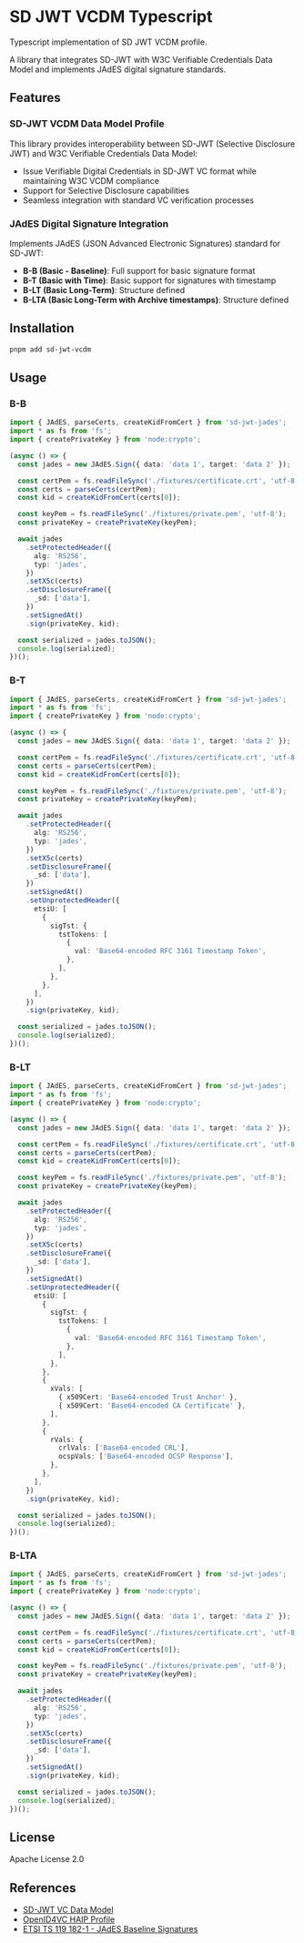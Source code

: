 # SD JWT VCDM Typescript

Typescript implementation of SD JWT VCDM profile.

A library that integrates SD-JWT with W3C Verifiable Credentials Data Model and implements JAdES digital signature standards.

## Features

### SD-JWT VCDM Data Model Profile

This library provides interoperability between SD-JWT (Selective Disclosure JWT) and W3C Verifiable Credentials Data Model:

- Issue Verifiable Digital Credentials in SD-JWT VC format while maintaining W3C VCDM compliance
- Support for Selective Disclosure capabilities
- Seamless integration with standard VC verification processes

### JAdES Digital Signature Integration

Implements JAdES (JSON Advanced Electronic Signatures) standard for SD-JWT:

- **B-B (Basic - Baseline)**: Full support for basic signature format
- **B-T (Basic with Time)**: Basic support for signatures with timestamp
- **B-LT (Basic Long-Term)**: Structure defined
- **B-LTA (Basic Long-Term with Archive timestamps)**: Structure defined

## Installation

```bash
pnpm add sd-jwt-vcdm
```

## Usage

### B-B

```typescript
import { JAdES, parseCerts, createKidFromCert } from 'sd-jwt-jades';
import * as fs from 'fs';
import { createPrivateKey } from 'node:crypto';

(async () => {
  const jades = new JAdES.Sign({ data: 'data 1', target: 'data 2' });

  const certPem = fs.readFileSync('./fixtures/certificate.crt', 'utf-8');
  const certs = parseCerts(certPem);
  const kid = createKidFromCert(certs[0]);

  const keyPem = fs.readFileSync('./fixtures/private.pem', 'utf-8');
  const privateKey = createPrivateKey(keyPem);

  await jades
    .setProtectedHeader({
      alg: 'RS256',
      typ: 'jades',
    })
    .setX5c(certs)
    .setDisclosureFrame({
      _sd: ['data'],
    })
    .setSignedAt()
    .sign(privateKey, kid);

  const serialized = jades.toJSON();
  console.log(serialized);
})();
```

### B-T

```typescript
import { JAdES, parseCerts, createKidFromCert } from 'sd-jwt-jades';
import * as fs from 'fs';
import { createPrivateKey } from 'node:crypto';

(async () => {
  const jades = new JAdES.Sign({ data: 'data 1', target: 'data 2' });

  const certPem = fs.readFileSync('./fixtures/certificate.crt', 'utf-8');
  const certs = parseCerts(certPem);
  const kid = createKidFromCert(certs[0]);

  const keyPem = fs.readFileSync('./fixtures/private.pem', 'utf-8');
  const privateKey = createPrivateKey(keyPem);

  await jades
    .setProtectedHeader({
      alg: 'RS256',
      typ: 'jades',
    })
    .setX5c(certs)
    .setDisclosureFrame({
      _sd: ['data'],
    })
    .setSignedAt()
    .setUnprotectedHeader({
      etsiU: [
        {
          sigTst: {
            tstTokens: [
              {
                val: 'Base64-encoded RFC 3161 Timestamp Token',
              },
            ],
          },
        },
      ],
    })
    .sign(privateKey, kid);

  const serialized = jades.toJSON();
  console.log(serialized);
})();
```

### B-LT

```typescript
import { JAdES, parseCerts, createKidFromCert } from 'sd-jwt-jades';
import * as fs from 'fs';
import { createPrivateKey } from 'node:crypto';

(async () => {
  const jades = new JAdES.Sign({ data: 'data 1', target: 'data 2' });

  const certPem = fs.readFileSync('./fixtures/certificate.crt', 'utf-8');
  const certs = parseCerts(certPem);
  const kid = createKidFromCert(certs[0]);

  const keyPem = fs.readFileSync('./fixtures/private.pem', 'utf-8');
  const privateKey = createPrivateKey(keyPem);

  await jades
    .setProtectedHeader({
      alg: 'RS256',
      typ: 'jades',
    })
    .setX5c(certs)
    .setDisclosureFrame({
      _sd: ['data'],
    })
    .setSignedAt()
    .setUnprotectedHeader({
      etsiU: [
        {
          sigTst: {
            tstTokens: [
              {
                val: 'Base64-encoded RFC 3161 Timestamp Token',
              },
            ],
          },
        },
        {
          xVals: [
            { x509Cert: 'Base64-encoded Trust Anchor' },
            { x509Cert: 'Base64-encoded CA Certificate' },
          ],
        },
        {
          rVals: {
            crlVals: ['Base64-encoded CRL'],
            ocspVals: ['Base64-encoded OCSP Response'],
          },
        },
      ],
    })
    .sign(privateKey, kid);

  const serialized = jades.toJSON();
  console.log(serialized);
})();
```

### B-LTA

```typescript
import { JAdES, parseCerts, createKidFromCert } from 'sd-jwt-jades';
import * as fs from 'fs';
import { createPrivateKey } from 'node:crypto';

(async () => {
  const jades = new JAdES.Sign({ data: 'data 1', target: 'data 2' });

  const certPem = fs.readFileSync('./fixtures/certificate.crt', 'utf-8');
  const certs = parseCerts(certPem);
  const kid = createKidFromCert(certs[0]);

  const keyPem = fs.readFileSync('./fixtures/private.pem', 'utf-8');
  const privateKey = createPrivateKey(keyPem);

  await jades
    .setProtectedHeader({
      alg: 'RS256',
      typ: 'jades',
    })
    .setX5c(certs)
    .setDisclosureFrame({
      _sd: ['data'],
    })
    .setSignedAt()
    .sign(privateKey, kid);

  const serialized = jades.toJSON();
  console.log(serialized);
})();
```

## License

Apache License 2.0

## References

- [SD-JWT VC Data Model](https://github.com/danielfett/sd-jwt-vc-dm)
- [OpenID4VC HAIP Profile](https://github.com/openid/oid4vc-haip/pull/147/files#diff-762ef65fd82909517226ac1bb7e8855792bb57021abc1637c15b8557154dbbf1)
- [ETSI TS 119 182-1 - JAdES Baseline Signatures](https://www.etsi.org/deliver/etsi_ts/119100_119199/11918201/01.02.01_60/ts_11918201v010201p.pdf)
